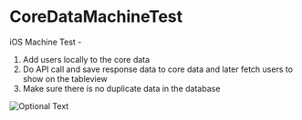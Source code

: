 # CoreDataMachineTest
iOS Machine Test - 
1. Add users locally to the core data
2. Do API call and save response data to core data and later fetch users to show on the tableview
3. Make sure there is no duplicate data in the database

![Optional Text](../main/img.png)
